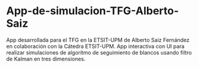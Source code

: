 # App-de-simulacion-TFG-Alberto-Saiz
App desarrollada para el TFG en la ETSIT-UPM de Alberto Saiz Fernández en colaboración con la Cátedra ETSIT-UPM. App interactiva con UI para realizar simulaciones de algoritmo de seguimiento de blancos usando filtro de Kalman en tres dimensiones. 
